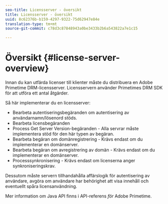 ```yaml
---
seo-title: Licensserver - översikt
title: Licensserver - översikt
uuid: 8c62376b-b159-4297-9322-75d62947e84e
translation-type: tm+mt
source-git-commit: c78d3c87848943a0be3433b2b6a543822a7e1c15

---
```



# Översikt {#license-server-overview}

Innan du kan utfärda licenser till klienter måste du distribuera en Adobe Primetime DRM-licensserver. Licensservern använder Primetimes DRM SDK för att utföra ett antal åtgärder.

Så här implementerar du en licensserver:

* Bearbeta autentiseringsbegäranden om autentisering av användarnamn/lösenord stöds.
* Bearbeta licensbegäranden
* Process Get Server Version-begäranden - Alla servrar måste implementera stöd för den här typen av begäran.
* Bearbeta begäran om domänregistrering - Krävs endast om du implementerar en domänserver.
* Bearbeta begäran om avregistrering av domän - Krävs endast om du implementerar en domänserver.
* Processsynkronisering - Krävs endast om licenserna anger synkroniseringskrav.

Dessutom måste servern tillhandahålla affärslogik för autentisering av användare, avgöra om användare har behörighet att visa innehåll och eventuellt spåra licensanvändning.

Mer information om Java API finns i API-referens *för* Adobe Primetime.
